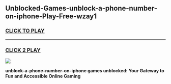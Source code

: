 
## Unblocked-Games-unblock-a-phone-number-on-iphone-Play-Free-wzay1
<h3>
<a href="https://premium76.site?title=unblock-a-phone-number-on-iphone&ref=18A1">CLICK TO PLAY</a></h3>
<hr>

<h3>
<a href="https://premium76.site?title=unblock-a-phone-number-on-iphone&ref=18A1">CLICK 2 PLAY</a>
  
</h3>

<a href="https://premium76.site?title=unblock-a-phone-number-on-iphone&ref=18A1"><img src="https://clearcache.store/games.png"></a>


**unblock-a-phone-number-on-iphone games unblocked: Your Gateway to Fun and Accessible Online Gaming**
